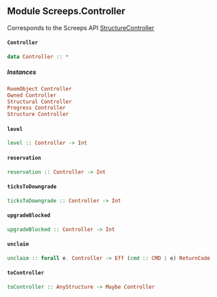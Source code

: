 ## Module Screeps.Controller

Corresponds to the Screeps API [StructureController](http://support.screeps.com/hc/en-us/articles/207711889-StructureController)

#### `Controller`

``` purescript
data Controller :: *
```

##### Instances
``` purescript
RoomObject Controller
Owned Controller
Structural Controller
Progress Controller
Structure Controller
```

#### `level`

``` purescript
level :: Controller -> Int
```

#### `reservation`

``` purescript
reservation :: Controller -> Int
```

#### `ticksToDowngrade`

``` purescript
ticksToDowngrade :: Controller -> Int
```

#### `upgradeBlocked`

``` purescript
upgradeBlocked :: Controller -> Int
```

#### `unclaim`

``` purescript
unclaim :: forall e. Controller -> Eff (cmd :: CMD | e) ReturnCode
```

#### `toController`

``` purescript
toController :: AnyStructure -> Maybe Controller
```


